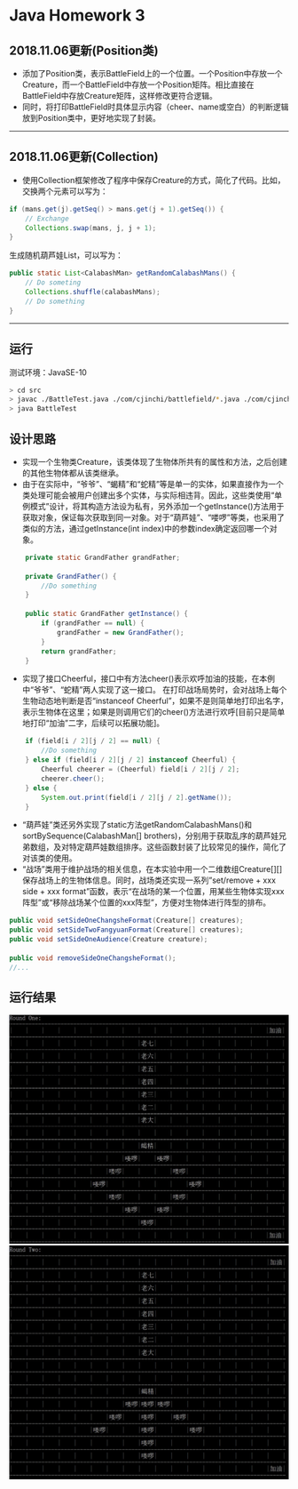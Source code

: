 # Java Homework 3
## 2018.11.06更新(Position类)
- 添加了Position类，表示BattleField上的一个位置。一个Position中存放一个Creature，而一个BattleField中存放一个Position矩阵。相比直接在BattleField中存放Creature矩阵，这样修改更符合逻辑。
- 同时，将打印BattleField时具体显示内容（cheer、name或空白）的判断逻辑放到Position类中，更好地实现了封装。
***
## 2018.11.06更新(Collection)
- 使用Collection框架修改了程序中保存Creature的方式，简化了代码。比如，交换两个元素可以写为：
```java
if (mans.get(j).getSeq() > mans.get(j + 1).getSeq()) {
    // Exchange
    Collections.swap(mans, j, j + 1);
}
```
生成随机葫芦娃List，可以写为：
```java
public static List<CalabashMan> getRandomCalabashMans() {
    // Do someting
    Collections.shuffle(calabashMans);
    // Do something
}
```
***

## 运行
测试环境：JavaSE-10
```bash
> cd src
> javac ./BattleTest.java ./com/cjinchi/battlefield/*.java ./com/cjinchi/creature/*.java ./com/cjinchi/util/*.java
> java BattleTest
```

## 设计思路
- 实现一个生物类Creature，该类体现了生物体所共有的属性和方法，之后创建的其他生物体都从该类继承。
- 由于在实际中，“爷爷”、“蝎精”和“蛇精”等是单一的实体，如果直接作为一个类处理可能会被用户创建出多个实体，与实际相违背。因此，这些类使用“单例模式”设计，将其构造方法设为私有，另外添加一个getInstance()方法用于获取对象，保证每次获取到同一对象。对于“葫芦娃”、“喽啰”等类，也采用了类似的方法，通过getInstance(int index)中的参数index确定返回哪一个对象。
```java
    private static GrandFather grandFather;

    private GrandFather() {
        //Do something
    }

    public static GrandFather getInstance() {
        if (grandFather == null) {
            grandFather = new GrandFather();
        }
        return grandFather;
    }
```
- 实现了接口Cheerful，接口中有方法cheer()表示欢呼加油的技能，在本例中“爷爷”、“蛇精”两人实现了这一接口。
在打印战场局势时，会对战场上每个生物动态地判断是否“instanceof Cheerful”，如果不是则简单地打印出名字，表示生物体在这里；如果是则调用它们的cheer()方法进行欢呼[目前只是简单地打印“加油”二字，后续可以拓展功能]。
```java
    if (field[i / 2][j / 2] == null) {
        //Do something
    } else if (field[i / 2][j / 2] instanceof Cheerful) {
        Cheerful cheerer = (Cheerful) field[i / 2][j / 2];
        cheerer.cheer();
    } else {
        System.out.print(field[i / 2][j / 2].getName());
    }
```
- “葫芦娃”类还另外实现了static方法getRandomCalabashMans()和sortBySequence(CalabashMan[] brothers)，分别用于获取乱序的葫芦娃兄弟数组，及对特定葫芦娃数组排序。这些函数封装了比较常见的操作，简化了对该类的使用。
- “战场”类用于维护战场的相关信息，在本实验中用一个二维数组Creature[][]保存战场上的生物体信息。同时，战场类还实现一系列”set/remove + xxx side + xxx format”函数，表示“在战场的某一个位置，用某些生物体实现xxx阵型”或“移除战场某个位置的xxx阵型”，方便对生物体进行阵型的排布。
```java
public void setSideOneChangsheFormat(Creature[] creatures);
public void setSideTwoFangyuanFormat(Creature[] creatures);
public void setSideOneAudience(Creature creature);

public void removeSideOneChangsheFormat();
//...
```

## 运行结果
![r1](./image/r1.jpg)
![r2](./image/r2.jpg)